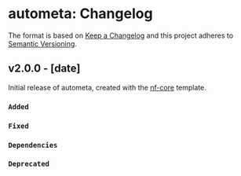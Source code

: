 # autometa: Changelog

The format is based on [Keep a Changelog](https://keepachangelog.com/en/1.0.0/)
and this project adheres to [Semantic Versioning](https://semver.org/spec/v2.0.0.html).

## v2.0.0 - [date]

Initial release of autometa, created with the [nf-core](https://nf-co.re/) template.

### `Added`

### `Fixed`

### `Dependencies`

### `Deprecated`
